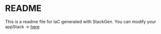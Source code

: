 # README
This is a readme file for IaC generated with StackGen.
You can modify your appStack -> [here](http://main.dev.stackgen.com/appstacks/8b752cbc-1ac1-4d60-94f2-9637a7e10c80)
